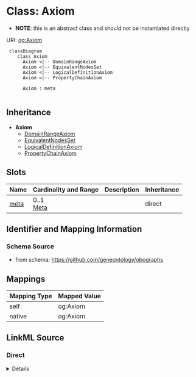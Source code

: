# Class: Axiom


* __NOTE__: this is an abstract class and should not be instantiated directly


URI: [og:Axiom](https://github.com/geneontology/obographs/Axiom)


```{mermaid}
 classDiagram
    class Axiom
      Axiom <|-- DomainRangeAxiom
      Axiom <|-- EquivalentNodesSet
      Axiom <|-- LogicalDefinitionAxiom
      Axiom <|-- PropertyChainAxiom
      
      Axiom : meta
      
```




## Inheritance
* **Axiom**
    * [DomainRangeAxiom](DomainRangeAxiom.md)
    * [EquivalentNodesSet](EquivalentNodesSet.md)
    * [LogicalDefinitionAxiom](LogicalDefinitionAxiom.md)
    * [PropertyChainAxiom](PropertyChainAxiom.md)



## Slots

| Name | Cardinality and Range | Description | Inheritance |
| ---  | --- | --- | --- |
| [meta](meta.md) | 0..1 <br/> [Meta](Meta.md) |  | direct |









## Identifier and Mapping Information







### Schema Source


* from schema: https://github.com/geneontology/obographs





## Mappings

| Mapping Type | Mapped Value |
| ---  | ---  |
| self | og:Axiom |
| native | og:Axiom |


## LinkML Source

<!-- TODO: investigate https://stackoverflow.com/questions/37606292/how-to-create-tabbed-code-blocks-in-mkdocs-or-sphinx -->

### Direct

<details>
```yaml
name: Axiom
from_schema: https://github.com/geneontology/obographs
rank: 1000
abstract: true
slots:
- meta

```
</details>

### Induced

<details>
```yaml
name: Axiom
from_schema: https://github.com/geneontology/obographs
rank: 1000
abstract: true
attributes:
  meta:
    name: meta
    from_schema: https://github.com/geneontology/obographs
    rank: 1000
    alias: meta
    owner: Axiom
    domain_of:
    - GraphDocument
    - Graph
    - Node
    - PropertyValue
    - Axiom
    range: Meta

```
</details>
